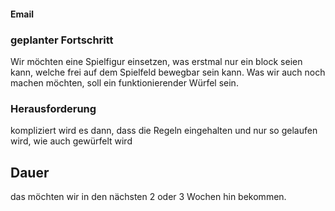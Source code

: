 #### Email
### geplanter Fortschritt
Wir möchten eine Spielfigur einsetzen, was erstmal nur ein block seien kann, welche frei auf dem Spielfeld bewegbar sein kann. Was wir auch noch machen möchten, soll ein funktionierender Würfel sein.
### Herausforderung
kompliziert wird es dann, dass die Regeln eingehalten und nur so gelaufen wird, wie auch gewürfelt wird

## Dauer
das möchten wir in den nächsten 2 oder 3 Wochen hin bekommen.
